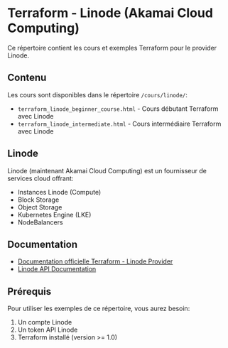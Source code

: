 # Terraform - Linode (Akamai Cloud Computing)

Ce répertoire contient les cours et exemples Terraform pour le provider Linode.

## Contenu

Les cours sont disponibles dans le répertoire `/cours/linode/`:
- `terraform_linode_beginner_course.html` - Cours débutant Terraform avec Linode
- `terraform_linode_intermediate.html` - Cours intermédiaire Terraform avec Linode

## Linode

Linode (maintenant Akamai Cloud Computing) est un fournisseur de services cloud offrant:
- Instances Linode (Compute)
- Block Storage
- Object Storage
- Kubernetes Engine (LKE)
- NodeBalancers

## Documentation

- [Documentation officielle Terraform - Linode Provider](https://registry.terraform.io/providers/linode/linode/latest/docs)
- [Linode API Documentation](https://www.linode.com/docs/api/)

## Prérequis

Pour utiliser les exemples de ce répertoire, vous aurez besoin:
1. Un compte Linode
2. Un token API Linode
3. Terraform installé (version >= 1.0)
